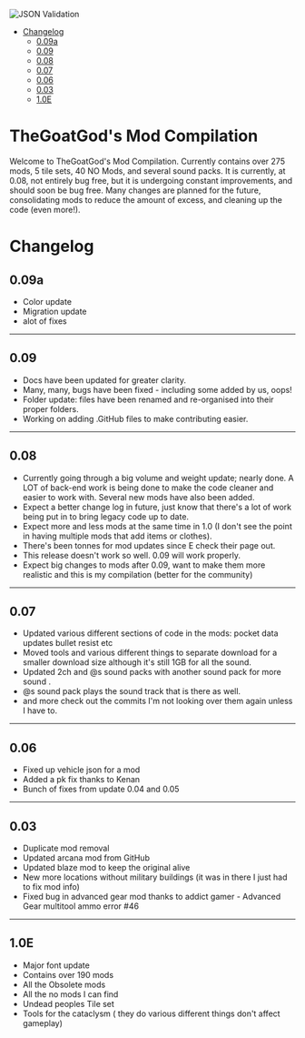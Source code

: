 ![JSON Validation](https://github.com/TheGoatGod/Goats-Mod-Compilation/workflows/JSON%20Validation/badge.svg?branch=Experimental-Mod-Pack)

- [Changelog](#changelog)
  + [0.09a](#0.09a)
  + [0.09](#0.09)
  + [0.08](#0.08)
  + [0.07](#0.07)
  + [0.06](#0.06)
  + [0.03](#0.03)
  + [1.0E](#1.0E)

# TheGoatGod's Mod Compilation
Welcome to TheGoatGod's Mod Compilation. Currently contains over 275 mods, 5 tile sets, 40 NO Mods, and several sound packs. It is currently, at 0.08, not entirely bug free, but it is undergoing constant improvements, and should soon be bug free. Many changes are planned for the future, consolidating mods to reduce the amount of excess, and cleaning up the code (even more!).

# Changelog
## 0.09a

- Color update
- Migration update
- alot of fixes

---
## 0.09

- Docs have been updated for greater clarity.
- Many, many, bugs have been fixed - including some added by us, oops!
- Folder update: files have been renamed and re-organised into their proper folders.
- Working on adding .GitHub files to make contributing easier.

---
## 0.08

- Currently going through a big volume and weight update; nearly done. A LOT of back-end work is being done to make the code cleaner and easier to work with. Several new mods have also been added.
- Expect a better change log in future, just know that there's a lot of work being put in to bring legacy code up to date.
- Expect more and less mods at the same time in 1.0 (I don't see the point in having multiple mods that add items or clothes).
- There's been tonnes for mod updates since E check their page out.
- This release doesn't work so well. 0.09 will work properly.
- Expect big changes to mods after 0.09, want to make them more realistic and this is my compilation (better for the community)

---
## 0.07

- Updated various different sections of code in the mods:
    pocket data updates
    bullet resist
    etc
- Moved tools and various different things to separate download for a smaller download size although it's still 1GB for all the sound.
- Updated 2ch and @s sound packs with another sound pack for more sound .
- @s sound pack plays the sound track that is there as well.
- and more check out the commits I'm not looking over them again unless I have to.

---
## 0.06

- Fixed up vehicle json for a mod
- Added a pk fix thanks to Kenan
- Bunch of fixes from update 0.04 and 0.05

---
## 0.03

- Duplicate mod removal
- Updated arcana mod from GitHub
- Updated blaze mod to keep the original alive
- New more locations without military buildings (it was in there I just had to fix mod info)
- Fixed bug in advanced gear mod thanks to addict gamer - Advanced Gear multitool ammo error #46

---
## 1.0E

- Major font update
- Contains over 190 mods
- All the Obsolete mods
- All the no mods I can find
- Undead peoples Tile set
- Tools for the cataclysm ( they do various different things don't affect gameplay)
